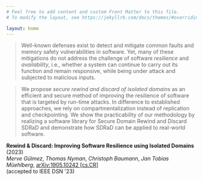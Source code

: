 ```yaml
---
# Feel free to add content and custom Front Matter to this file.
# To modify the layout, see https://jekyllrb.com/docs/themes/#overriding-theme-defaults

layout: home
---
```

> Well-known defenses exist to detect and mitigate common faults and memory safety
vulnerabilities in software.  Yet, many of these mitigations do not address the
challenge of software _resilience_ and _availability_, i.e., whether a
system can continue to carry out its function and remain responsive, while being
under attack and subjected to malicious inputs.  

> We propose _secure rewind and discard of isolated domains_ as an efficient and secure
method of improving the resilience of software that is targeted by run-time
attacks.  In difference to established approaches, we rely on
compartmentalization instead of replication and checkpointing.  We show the
practicability of our methodology by realizing a software library for
Secure Domain Rewind and Discard SDRaD and demonstrate how SDRaD can be applied
to real-world software.



**Rewind & Discard: Improving Software Resilience using Isolated Domains** (2023)  
*Merve Gülmez*,
*Thomas Nyman*,
*Christoph Baumann*,
*Jan Tobias Müehlberg*,
[arXiv:1905.10242 \[cs.CR\]](https://arxiv.org/pdf/2205.03205.pdf)  
(accepted to IEEE DSN '23)


